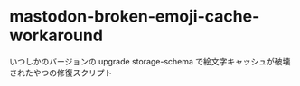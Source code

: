 # mastodon-broken-emoji-cache-workaround

いつしかのバージョンの upgrade storage-schema で絵文字キャッシュが破壊されたやつの修復スクリプト
